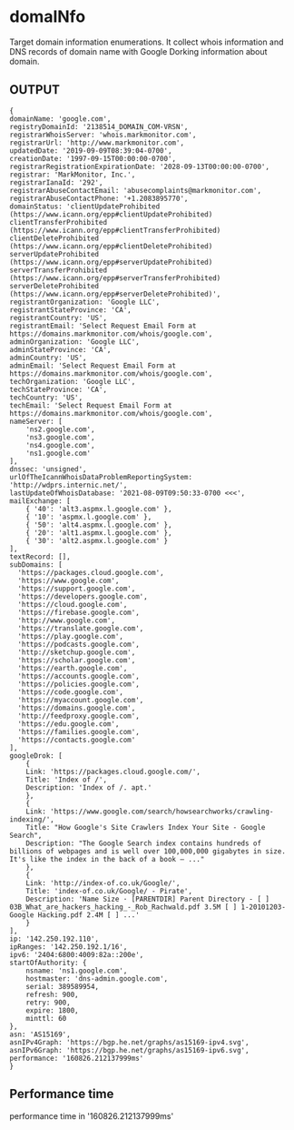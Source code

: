 # domaINfo
Target domain information enumerations. It collect whois information and DNS records of domain name with Google Dorking information about domain.

OUTPUT
---
    {
    domainName: 'google.com',
    registryDomainId: '2138514_DOMAIN_COM-VRSN',
    registrarWhoisServer: 'whois.markmonitor.com',
    registrarUrl: 'http://www.markmonitor.com',
    updatedDate: '2019-09-09T08:39:04-0700',
    creationDate: '1997-09-15T00:00:00-0700',
    registrarRegistrationExpirationDate: '2028-09-13T00:00:00-0700',
    registrar: 'MarkMonitor, Inc.',
    registrarIanaId: '292',
    registrarAbuseContactEmail: 'abusecomplaints@markmonitor.com',
    registrarAbuseContactPhone: '+1.2083895770',
    domainStatus: 'clientUpdateProhibited (https://www.icann.org/epp#clientUpdateProhibited) clientTransferProhibited (https://www.icann.org/epp#clientTransferProhibited) clientDeleteProhibited (https://www.icann.org/epp#clientDeleteProhibited) serverUpdateProhibited (https://www.icann.org/epp#serverUpdateProhibited) serverTransferProhibited (https://www.icann.org/epp#serverTransferProhibited) serverDeleteProhibited (https://www.icann.org/epp#serverDeleteProhibited)',
    registrantOrganization: 'Google LLC',
    registrantStateProvince: 'CA',
    registrantCountry: 'US',
    registrantEmail: 'Select Request Email Form at https://domains.markmonitor.com/whois/google.com',
    adminOrganization: 'Google LLC',
    adminStateProvince: 'CA',
    adminCountry: 'US',
    adminEmail: 'Select Request Email Form at https://domains.markmonitor.com/whois/google.com',
    techOrganization: 'Google LLC',
    techStateProvince: 'CA',
    techCountry: 'US',
    techEmail: 'Select Request Email Form at https://domains.markmonitor.com/whois/google.com',
    nameServer: [
        'ns2.google.com',
        'ns3.google.com',
        'ns4.google.com',
        'ns1.google.com'
    ],
    dnssec: 'unsigned',
    urlOfTheIcannWhoisDataProblemReportingSystem: 'http://wdprs.internic.net/',
    lastUpdateOfWhoisDatabase: '2021-08-09T09:50:33-0700 <<<',
    mailExchange: [
        { '40': 'alt3.aspmx.l.google.com' },
        { '10': 'aspmx.l.google.com' },
        { '50': 'alt4.aspmx.l.google.com' },
        { '20': 'alt1.aspmx.l.google.com' },
        { '30': 'alt2.aspmx.l.google.com' }
    ],
    textRecord: [],
    subDomains: [
      'https://packages.cloud.google.com',
      'https://www.google.com',
      'https://support.google.com',
      'https://developers.google.com',
      'https://cloud.google.com',
      'https://firebase.google.com',
      'http://www.google.com',
      'https://translate.google.com',
      'https://play.google.com',
      'https://podcasts.google.com',
      'http://sketchup.google.com',
      'https://scholar.google.com',
      'https://earth.google.com',
      'https://accounts.google.com',
      'https://policies.google.com',
      'https://code.google.com',
      'https://myaccount.google.com',
      'https://domains.google.com',
      'http://feedproxy.google.com',
      'https://edu.google.com',
      'https://families.google.com',
      'https://contacts.google.com'
    ],
    googleDrok: [
        {
        Link: 'https://packages.cloud.google.com/',
        Title: 'Index of /',
        Description: 'Index of /. apt.'
        },
        {
        Link: 'https://www.google.com/search/howsearchworks/crawling-indexing/',
        Title: "How Google's Site Crawlers Index Your Site - Google Search",
        Description: "The Google Search index contains hundreds of billions of webpages and is well over 100,000,000 gigabytes in size. It's like the index in the back of a book — ..."
        },
        {
        Link: 'http://index-of.co.uk/Google/',
        Title: 'index-of.co.uk/Google/ - Pirate',
        Description: 'Name Size · [PARENTDIR] Parent Directory - [ ] 03B_What_are_hackers_hacking_-_Rob_Rachwald.pdf 3.5M [ ] 1-20101203-Google Hacking.pdf 2.4M [ ] ...'
        }
    ],
    ip: '142.250.192.110',
    ipRanges: '142.250.192.1/16',
    ipv6: '2404:6800:4009:82a::200e',
    startOfAuthority: {
        nsname: 'ns1.google.com',
        hostmaster: 'dns-admin.google.com',
        serial: 389589954,
        refresh: 900,
        retry: 900,
        expire: 1800,
        minttl: 60
    },
    asn: 'AS15169',
    asnIPv4Graph: 'https://bgp.he.net/graphs/as15169-ipv4.svg',
    asnIPv6Graph: 'https://bgp.he.net/graphs/as15169-ipv6.svg',
    performance: '160826.212137999ms'
    }

Performance time
---
performance time in '160826.212137999ms'